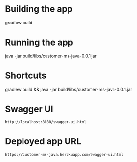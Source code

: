 # Building the app
gradlew build

# Running the app
java -jar build/libs/customer-ms-java-0.0.1.jar

# Shortcuts
gradlew build && java -jar build/libs/customer-ms-java-0.0.1.jar

# Swagger UI
`http://localhost:8080/swagger-ui.html`

# Deployed app URL
`https://customer-ms-java.herokuapp.com/swagger-ui.html`